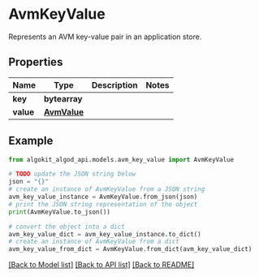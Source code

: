 # AvmKeyValue

Represents an AVM key-value pair in an application store.

## Properties

Name | Type | Description | Notes
------------ | ------------- | ------------- | -------------
**key** | **bytearray** |  | 
**value** | [**AvmValue**](AvmValue.md) |  | 

## Example

```python
from algokit_algod_api.models.avm_key_value import AvmKeyValue

# TODO update the JSON string below
json = "{}"
# create an instance of AvmKeyValue from a JSON string
avm_key_value_instance = AvmKeyValue.from_json(json)
# print the JSON string representation of the object
print(AvmKeyValue.to_json())

# convert the object into a dict
avm_key_value_dict = avm_key_value_instance.to_dict()
# create an instance of AvmKeyValue from a dict
avm_key_value_from_dict = AvmKeyValue.from_dict(avm_key_value_dict)
```
[[Back to Model list]](../README.md#documentation-for-models) [[Back to API list]](../README.md#documentation-for-api-endpoints) [[Back to README]](../README.md)


